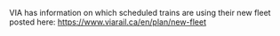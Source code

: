 VIA has information on which scheduled trains are using their new fleet posted here: https://www.viarail.ca/en/plan/new-fleet